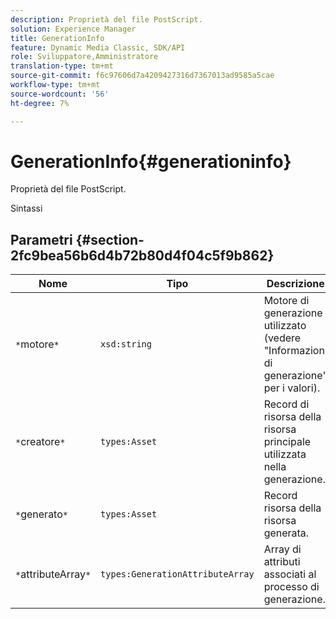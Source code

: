 ```yaml
---
description: Proprietà del file PostScript.
solution: Experience Manager
title: GenerationInfo
feature: Dynamic Media Classic, SDK/API
role: Sviluppatore,Amministratore
translation-type: tm+mt
source-git-commit: f6c97606d7a4209427316d7367013ad9585a5cae
workflow-type: tm+mt
source-wordcount: '56'
ht-degree: 7%

---
```



# GenerationInfo{#generationinfo}

Proprietà del file PostScript.

Sintassi

## Parametri {#section-2fc9bea56b6d4b72b80d4f04c5f9b862}

| Nome | Tipo | Descrizione |
|---|---|---|
| `*`motore`*` | `xsd:string` | Motore di generazione utilizzato (vedere &quot;Informazioni di generazione&quot; per i valori). |
| `*`creatore`*` | `types:Asset` | Record di risorsa della risorsa principale utilizzata nella generazione. |
| `*`generato`*` | `types:Asset` | Record risorsa della risorsa generata. |
| `*`attributeArray`*` | `types:GenerationAttributeArray` | Array di attributi associati al processo di generazione. |

